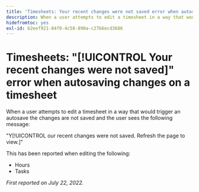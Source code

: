 ```yaml
---
title: 'Timesheets: Your recent changes were not saved error when autosaving changes on a timesheet'
description: When a user attempts to edit a timesheet in a way that would trigger an autosave the changes are not saved and the user sees the  message Your recent changes were not saved. Refresh the page to view.
hidefromtoc: yes
exl-id: b2eef921-84f0-4c58-890a-c27b6ecd3686
---
```

# Timesheets: "[!UICONTROL Your recent changes were not saved]" error when autosaving changes on a timesheet

When a user attempts to edit a timesheet in a way that would trigger an autosave the changes are not saved and the user sees the following message:

"Y[!UICONTROL our recent changes were not saved. Refresh the page to view.]"

This has been reported when editing the following:

* Hours
* Tasks

_First reported on July 22, 2022._
